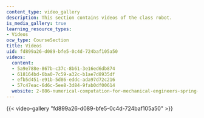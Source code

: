```yaml
---
content_type: video_gallery
description: This section contains videos of the class robot.
is_media_gallery: true
learning_resource_types:
- Videos
ocw_type: CourseSection
title: Videos
uid: fd899a26-d089-bfe5-0c4d-724baf105a50
videos:
  content:
  - 5a9e788e-867b-c37c-8b61-3e16ed6db874
  - 618164bd-6ba0-7c59-a32c-b1ae7d8935df
  - efb5d451-e91b-5d86-eddc-ada97d72c216
  - 57c47eac-6d6c-5ee8-3d84-9fab0df00614
  website: 2-086-numerical-computation-for-mechanical-engineers-spring-2013
---
```



{{< video-gallery "fd899a26-d089-bfe5-0c4d-724baf105a50" >}}

